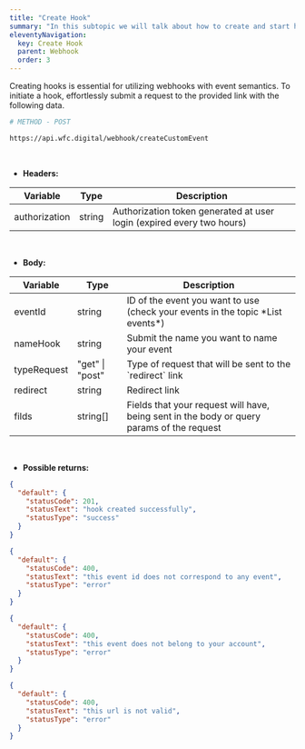 ```yaml
---
title: "Create Hook"
summary: "In this subtopic we will talk about how to create and start hooks."
eleventyNavigation:
  key: Create Hook
  parent: Webhook
  order: 3
---
```


Creating hooks is essential for utilizing webhooks with event semantics. To initiate a hook, effortlessly submit a request to the provided link with the following data.

```bash
# METHOD - POST

https://api.wfc.digital/webhook/createCustomEvent
```

<br>

- **Headers:**

<div class="table-responsive">
  <table class="table table--striped table--hover">
    <thead>
      <tr>
        <th>Variable</th>
        <th>Type</th>
        <th>Description</th>
      </tr>
    </thead>
    <tbody>
    <tr>
      <td>authorization</td>
      <td>string</td>
      <td>Authorization token generated at user login (expired every two hours)</td>
    </tr>
    </tbody>
  </table>
</div>

<br>

- **Body:**

<div class="table-responsive">
  <table class="table table--striped table--hover">
    <thead>
      <tr>
        <th>Variable</th>
        <th>Type</th>
        <th>Description</th>
      </tr>
    </thead>
    <tbody>
    <tr>
      <td>eventId</td>
      <td>string</td>
      <td>ID of the event you want to use (check your events in the topic *List events*)</td>
    </tr>
    <tr>
      <td>nameHook</td>
      <td>string</td>
      <td>Submit the name you want to name your event</td>
    </tr>
    <tr>
      <td>typeRequest</td>
      <td>"get" | "post"</td>
      <td>Type of request that will be sent to the `redirect` link</td>
    </tr>
    <tr>
      <td>redirect</td>
      <td>string</td>
      <td>Redirect link</td>
    </tr>
    <tr>
      <td>filds</td>
      <td>string[]</td>
      <td>Fields that your request will have, being sent in the body or query params of the request</td>
    </tr>
    </tbody>
  </table>
</div>

<br>

- **Possible returns:**

```json
{
  "default": {
    "statusCode": 201,
    "statusText": "hook created successfully",
    "statusType": "success"
  }
}
```

```json
{
  "default": {
    "statusCode": 400,
    "statusText": "this event id does not correspond to any event",
    "statusType": "error"
  }
}
```

```json
{
  "default": {
    "statusCode": 400,
    "statusText": "this event does not belong to your account",
    "statusType": "error"
  }
}
```

```json
{
  "default": {
    "statusCode": 400,
    "statusText": "this url is not valid",
    "statusType": "error"
  }
}
```
